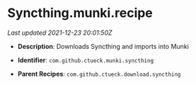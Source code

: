 # Syncthing.munki.recipe

_Last updated 2021-12-23 20:01:50Z_

- **Description**: Downloads Syncthing and imports into Munki

- **Identifier**: `com.github.ctueck.munki.syncthing`

- **Parent Recipes**: `com.github.ctueck.download.syncthing`
